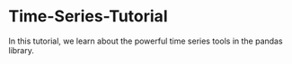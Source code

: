 # Time-Series-Tutorial
In this tutorial, we learn about the powerful time series tools in the pandas library.
